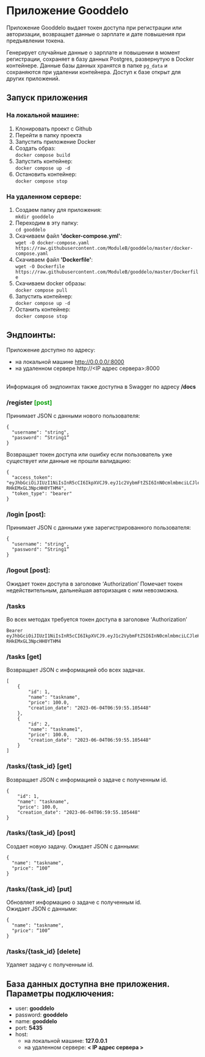 # Приложение Gooddelo

Приложение Gooddelo выдает токен доступа при регистрации или авторизации, возвращает данные о зарплате и дате повышения при предъявлении токена.

Генерирует случайные данные о зарплате и повышении в момент регистрации, сохраняет в базу данных Postgres, развернутую в Docker контейнере.
Данные базы данных хранятся в папке `pg_data` и сохраняются при удалении контейнера. Доступ к базе открыт для других приложений.




## Запуск приложения

### На локальной машине:

1. Клонировать проект с Github
2. Перейти в папку проекта
3. Запустить приложение Docker
4. Создать образ:
<br>`docker compose build`
5. Запустить контейнер:
<br>`docker compose up -d`
6. Остановить контейнер:
<br>`docker compose stop`

### На удаленном сервере:
1. Создаем папку для приложения:
<br>`mkdir gooddelo`
2. Переходим в эту папку:
<br>`cd gooddelo`
3. Скачиваем файл <b> 'docker-compose.yml'</b>: 
<br>`wget -O docker-compose.yaml https://raw.githubusercontent.com/ModuleB/gooddelo/master/docker-compose.yaml`
4. Скачиваем файл <b> 'Dockerfile'</b>: 
<br>`wget -O Dockerfile https://raw.githubusercontent.com/ModuleB/gooddelo/master/Dockerfile`
5. Скачиваем docker образы:
<br>`docker compose pull`
6. Запустить контейнер:
<br>`docker compose up -d`
7. Останить контейнер:
<br>`docker compose stop`



## Эндпоинты:

Приложение доступно по адресу:
- на локальной машине http://0.0.0.0/:8000
- на удаленном сервере http://<IP адрес сервера>:8000

<br> Информация об эндпоинтах также доступна в Swagger по адресу <b>/docs</b>

### /register <font color = gray, size = 3>[post]</font>

Принимает JSON с данными нового пользователя:
```
{
  "username": "string",
  "password": “String1”
}
```

Возвращает токен доступа или ошибку если пользователь уже существует или данные не прошли валидацию:
```
{
  "access_token": "eyJhbGciOiJIUzI1NiIsInR5cCI6IkpXVCJ9.eyJ1c2VybmFtZSI6InN0cmlmbmciLCJleHAiOjE2ODU2OTAxNzd9.bn_523efN3TdqgU1gAZzVn-RHkEMxGL3NpcHH0YTHM4",
  "token_type": "bearer"
}
```

### /login [post]:

Принимает JSON с данными уже зарегистрированного пользователя:
```
{
  "username": "string",
  "password": “String1”
}
```

### /logout [post]:
Ожидает токен доступа в заголовке ‘Authorization’
Помечает токен недействительным, дальнейшая авторизация с ним невозможна.

### /tasks

Во всех методах требуется токен доступа в заголовке ‘Authorization’
```
Bearer eyJhbGciOiJIUzI1NiIsInR5cCI6IkpXVCJ9.eyJ1c2VybmFtZSI6InN0cmlmbmciLCJleHAiOjE2ODU2OTAxNzd9.bn_523efN3TdqgU1gAZzVn-RHkEMxGL3NpcHH0YTHM4
```
### /tasks [get]
Возвращает JSON с информацией обо всех задачах.
```
[
    {
        "id": 1,
        "name": "taskname",
        "price": 100.0,
        "creation_date": "2023-06-04T06:59:55.105448"
    },
    {
        "id": 2,
        "name": "taskname1",
        "price": 100.0,
        "creation_date": "2023-06-04T06:59:55.105448"
    }
]
```

### /tasks/{task_id} [get]
Возвращает JSON с информацией о задаче с полученным id.
```
{
    "id": 1,
    "name": "taskname",
    "price": 100.0,
    "creation_date": "2023-06-04T06:59:55.105448"
}
```


### /tasks/{task_id} [post]
Создает новую задачу. Ожидает JSON с данными:
```
{
  "name": "taskname",
  "price": “100”
}
```

### /tasks/{task_id} [put]
Обновляет информацию о задаче с полученным id.
<br>Ожидает JSON с данными:
```
{
  "name": "taskname",
  "price": “100”
}
```

### /tasks/{task_id} [delete]
Удаляет задачу с полученным id.

## База данных доступна вне приложения. Параметры подключения:
- user: <b>gooddelo</b>
- password: <b>gooddelo</b>
- name: <b>gooddelo</b>
- port: <b>5435</b>
- host:
  * на локальной машине: <b>127.0.0.1</b>
  * на удаленном сервере: <b>< IP адрес сервера ></b>
